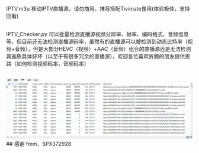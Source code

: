 IPTV.m3u 移动IPTV直播源，请勿商用。推荐搭配Tivimate食用(体验极佳，支持回看)
##
IPTV_Checker.py 可以批量检测直播源视频分辨率、帧率、编码格式、音频信息等，但目前还无法检测直播源码率，虽然有的直播源可以被检测到动态比特率（视频+音频），但是大部分HEVC（视频）+AAC（音频）组合的直播源还是无法检测其画质具体好坏（以至于有很多冗余的直播源），欢迎各位喜欢折腾的朋友提供思路（如何检测视频码率，音频码率）
##
<img src="https://github.com/yue365/IPTV/blob/master/PixPin_2024-01-29_19-58-24.png"/>
##
感谢 fmm，SPX372928
